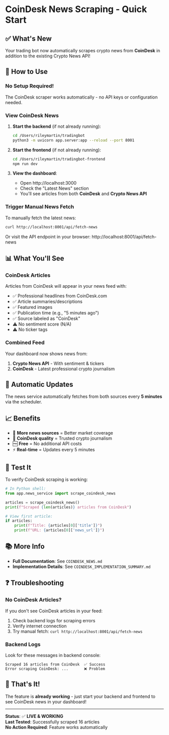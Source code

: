 # CoinDesk News Scraping - Quick Start

## ✅ What's New

Your trading bot now automatically scrapes crypto news from **CoinDesk** in addition to the existing Crypto News API!

## 🚀 How to Use

### No Setup Required!

The CoinDesk scraper works automatically - no API keys or configuration needed.

### View CoinDesk News

1. **Start the backend** (if not already running):
   ```bash
   cd /Users/rileymartin/tradingbot
   python3 -m uvicorn app.server:app --reload --port 8001
   ```

2. **Start the frontend** (if not already running):
   ```bash
   cd /Users/rileymartin/tradingbot-frontend
   npm run dev
   ```

3. **View the dashboard**:
   - Open http://localhost:3000
   - Check the "Latest News" section
   - You'll see articles from both **CoinDesk** and **Crypto News API**

### Trigger Manual News Fetch

To manually fetch the latest news:

```bash
curl http://localhost:8001/api/fetch-news
```

Or visit the API endpoint in your browser: http://localhost:8001/api/fetch-news

## 📊 What You'll See

### CoinDesk Articles

Articles from CoinDesk will appear in your news feed with:
- ✅ Professional headlines from CoinDesk.com
- ✅ Article summaries/descriptions
- ✅ Featured images
- ✅ Publication time (e.g., "5 minutes ago")
- ✅ Source labeled as "CoinDesk"
- ⚠️ No sentiment score (N/A)
- ⚠️ No ticker tags

### Combined Feed

Your dashboard now shows news from:
1. **Crypto News API** - With sentiment & tickers
2. **CoinDesk** - Latest professional crypto journalism

## 🔄 Automatic Updates

The news service automatically fetches from both sources every **5 minutes** via the scheduler.

## 📈 Benefits

- 📰 **More news sources** = Better market coverage
- 🎯 **CoinDesk quality** = Trusted crypto journalism
- 🆓 **Free** = No additional API costs
- ⚡ **Real-time** = Updates every 5 minutes

## 🧪 Test It

To verify CoinDesk scraping is working:

```python
# In Python shell:
from app.news_service import scrape_coindesk_news

articles = scrape_coindesk_news()
print(f"Scraped {len(articles)} articles from CoinDesk")

# View first article:
if articles:
    print(f"Title: {articles[0]['title']}")
    print(f"URL: {articles[0]['news_url']}")
```

## 📚 More Info

- **Full Documentation**: See `COINDESK_NEWS.md`
- **Implementation Details**: See `COINDESK_IMPLEMENTATION_SUMMARY.md`

## ❓ Troubleshooting

### No CoinDesk Articles?

If you don't see CoinDesk articles in your feed:

1. Check backend logs for scraping errors
2. Verify internet connection
3. Try manual fetch: `curl http://localhost:8001/api/fetch-news`

### Backend Logs

Look for these messages in backend console:
```
Scraped 16 articles from CoinDesk  ✅ Success
Error scraping CoinDesk: ...       ❌ Problem
```

## 🎉 That's It!

The feature is **already working** - just start your backend and frontend to see CoinDesk news in your dashboard!

---

**Status**: ✅ **LIVE & WORKING**  
**Last Tested**: Successfully scraped 16 articles  
**No Action Required**: Feature works automatically


